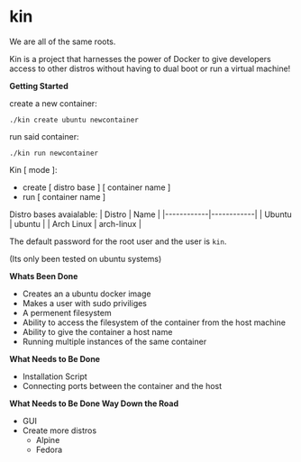 # kin
We are all of the same roots.


Kin is a project that harnesses the power of Docker to give developers access to other distros without having to dual boot or run a virtual machine! 

**Getting Started**

create a new container:

`./kin create ubuntu newcontainer`

run said container:

`./kin run newcontainer`


Kin [ mode ]:
- create [ distro base ] [ container name ]
- run [ container name ]
  
Distro bases avaialable:
| Distro     | Name       |
|------------|------------|
| Ubuntu     | ubuntu     |
| Arch Linux | arch-linux |

The default password for the root user and the user is `kin`.

(Its only been tested on ubuntu systems)

**Whats Been Done**
- Creates an a ubuntu docker image
- Makes a user with sudo priviliges 
- A permenent filesystem 
- Ability to access the filesystem of the container from the host machine
- Ability to give the container a host name
- Running multiple instances of the same container

**What Needs to Be Done**
- Installation Script
- Connecting ports between the container and the host


**What Needs to Be Done Way Down the Road**
- GUI
- Create more distros 
  - Alpine
  - Fedora

